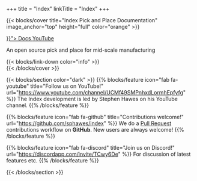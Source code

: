 +++
title = "Index"
linkTitle = "Index"
+++

{{< blocks/cover title="Index Pick and Place Documentation" image_anchor="top" height="full" color="orange" >}}
<div class="mx-auto">
	<a class="btn btn-lg btn-primary mr-3 mb-4" href="{{< relref "/docs" >}}">
		Docs <i class="fas fa-arrow-alt-circle-right ml-2"></i>
	</a>
	<a class="btn btn-lg btn-secondary mr-3 mb-4" href="https://www.youtube.com/playlist?list=PLIeJXmcg1baLBz3x0nCDqkYpKs2IWGHk4">
		YouTube <i class="fab fa-youtube ml-2 "></i>
	</a>
	<p class="lead mt-5">An open source pick and place for mid-scale manufacturing</p>
	{{< blocks/link-down color="info" >}}
</div>
{{< /blocks/cover >}}

{{< blocks/section color="dark" >}}
{{% blocks/feature icon="fab fa-youtube" title="Follow us on YouTube!" url="https://www.youtube.com/channel/UCMf49SMPnhxdLormhEpfyfg" %}}
The Index development is led by Stephen Hawes on his YouTube channel.
{{% /blocks/feature %}}


{{% blocks/feature icon="fab fa-github" title="Contributions welcome!" url="https://github.com/sphawes/index" %}}
We do a [Pull Request](https://github.com/sphawes/index/pulls) contributions workflow on **GitHub**. New users are always welcome!
{{% /blocks/feature %}}


{{% blocks/feature icon="fab fa-discord" title="Join us on Discord!" url="https://discordapp.com/invite/TCwy6De" %}}
For discussion of latest features etc.
{{% /blocks/feature %}}


{{< /blocks/section >}}

